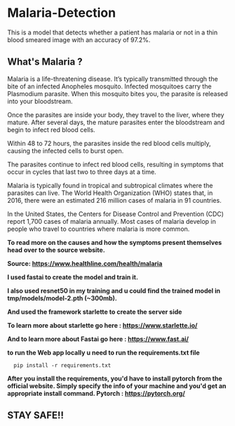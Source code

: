 # **Malaria-Detection**

This is a model that detects whether a patient has malaria or not in a thin blood smeared image with an accuracy of 97.2%. 

## **What's Malaria ?** 


Malaria is a life-threatening disease. It’s typically transmitted through the bite of an infected Anopheles mosquito. Infected mosquitoes carry the Plasmodium parasite. When this mosquito bites you, the parasite is released into your bloodstream.

Once the parasites are inside your body, they travel to the liver, where they mature. After several days, the mature parasites enter the bloodstream and begin to infect red blood cells.

Within 48 to 72 hours, the parasites inside the red blood cells multiply, causing the infected cells to burst open.

The parasites continue to infect red blood cells, resulting in symptoms that occur in cycles that last two to three days at a time.

Malaria is typically found in tropical and subtropical climates where the parasites can live. The World Health Organization (WHO) states that, in 2016, there were an estimated 216 million cases of malaria in 91 countries.

In the United States, the Centers for Disease Control and Prevention (CDC) report 1,700 cases of malaria annually. Most cases of malaria develop in people who travel to countries where malaria is more common.

**To read more on the causes and how the symptoms present themselves head over to the source website.** 

**Source: https://www.healthline.com/health/malaria** 


**I used fastai to create the model and train it.**

**I also used resnet50 in my training and u could find the trained model in tmp/models/model-2.pth (~300mb).**

**And used the framework starlette to create the server side**

**To learn more about starlette go here : https://www.starlette.io/** 

**And to learn more about Fastai go here : https://www.fast.ai/**

**to run the Web app locally u need to run the requirements.txt file**
      
      pip install -r requirements.txt 
 
**After you install the requirements, you'd have to install pytorch from the official website. 
  Simply specify the info of your machine and you'd get an appropriate install command. Pytorch : https://pytorch.org/**
  
 ## **STAY SAFE!!**
